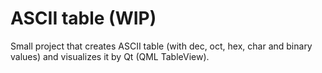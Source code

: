 # ASCII table (WIP)
Small project that creates ASCII table (with dec, oct, hex, char and binary values) and visualizes it by Qt (QML TableView).
